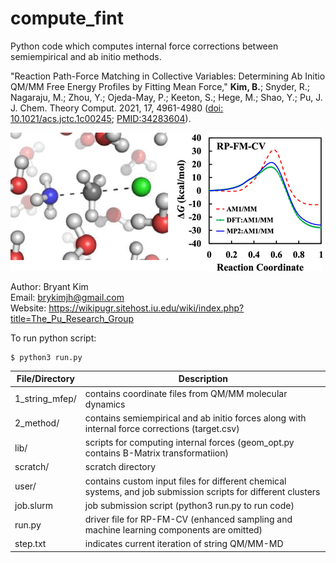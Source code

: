 # compute_fint
Python code which computes internal force corrections between semiempirical and ab initio methods.

"Reaction Path-Force Matching in Collective Variables: Determining Ab Initio QM/MM Free Energy Profiles by Fitting Mean Force," **Kim, B.**; Snyder, R.; Nagaraju, M.; Zhou, Y.; Ojeda-May, P.; Keeton, S.; Hege, M.; Shao, Y.; Pu, J. J. Chem. Theory Comput. 2021, 17, 4961-4980 ([doi: 10.1021/acs.jctc.1c00245](https://pubs.acs.org/doi/10.1021/acs.jctc.1c00245); [PMID:34283604](https://pubmed.ncbi.nlm.nih.gov/34283604/)).

![My Image](lib/rpfmcv.gif)

Author: Bryant Kim  
Email: brykimjh@gmail.com  
Website: https://wikipugr.sitehost.iu.edu/wiki/index.php?title=The_Pu_Research_Group  

To run python script:
```
$ python3 run.py
```

| File/Directory| Description   |
| ------------- | ------------- |
| 1_string_mfep/| contains coordinate files from QM/MM molecular dynamics   |
| 2_method/     | contains semiempirical and ab initio forces along with internal force corrections (target.csv)  |
| lib/          | scripts for computing internal forces (geom_opt.py contains B-Matrix transformatiion)  |
| scratch/      | scratch directory  |
| user/         | contains custom input files for different chemical systems, and job submission scripts for different clusters  |
| job.slurm     | job submission script (python3 run.py to run code)  |
| run.py        | driver file for RP-FM-CV (enhanced sampling and machine learning components are omitted)  |
| step.txt      | indicates current iteration of string QM/MM-MD  |
